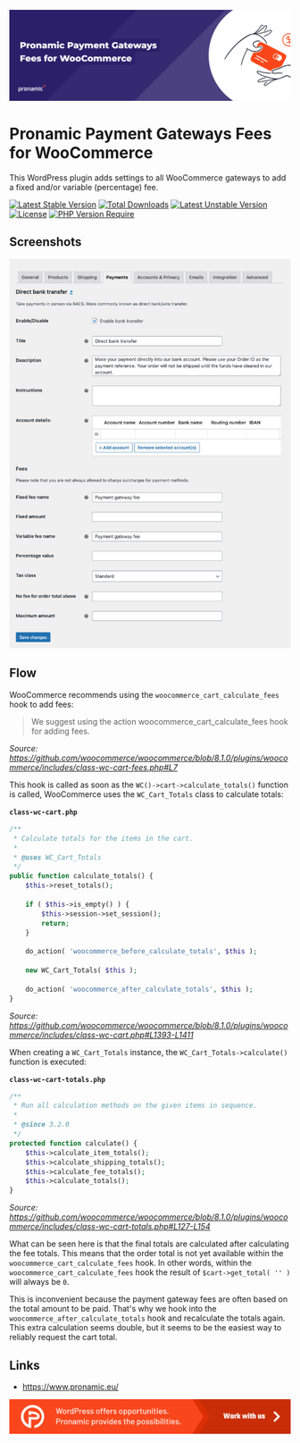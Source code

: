 <p align="center"><img src="assets/github-banner.png" alt=""></p>

# Pronamic Payment Gateways Fees for WooCommerce

This WordPress plugin adds settings to all WooCommerce gateways to add a fixed and/or variable (percentage) fee.

[![Latest Stable Version](http://poser.pugx.org/pronamic/pronamic-payment-gateways-fees-for-woocommerce/v)](https://packagist.org/packages/pronamic/pronamic-payment-gateways-fees-for-woocommerce)
[![Total Downloads](http://poser.pugx.org/pronamic/pronamic-payment-gateways-fees-for-woocommerce/downloads)](https://packagist.org/packages/pronamic/pronamic-payment-gateways-fees-for-woocommerce)
[![Latest Unstable Version](http://poser.pugx.org/pronamic/pronamic-payment-gateways-fees-for-woocommerce/v/unstable)](https://packagist.org/packages/pronamic/pronamic-payment-gateways-fees-for-woocommerce)
[![License](http://poser.pugx.org/pronamic/pronamic-payment-gateways-fees-for-woocommerce/license)](https://packagist.org/packages/pronamic/pronamic-payment-gateways-fees-for-woocommerce)
[![PHP Version Require](http://poser.pugx.org/pronamic/pronamic-payment-gateways-fees-for-woocommerce/require/php)](https://packagist.org/packages/pronamic/pronamic-payment-gateways-fees-for-woocommerce)

## Screenshots

![Screenshot of the WooCommerce direct bank transfer payment method settings page in the WordPress admin dashboard with the extra fees settings.](assets/screenshot-1.png)

## Flow

WooCommerce recommends using the `woocommerce_cart_calculate_fees` hook to add fees:

>  We suggest using the action woocommerce_cart_calculate_fees hook for adding fees.

_Source: https://github.com/woocommerce/woocommerce/blob/8.1.0/plugins/woocommerce/includes/class-wc-cart-fees.php#L7_

This hook is called as soon as the `WC()->cart->calculate_totals()` function is called, WooCommerce uses the `WC_Cart_Totals` class to calculate totals:

**`class-wc-cart.php`**

```php
/**
 * Calculate totals for the items in the cart.
 *
 * @uses WC_Cart_Totals
 */
public function calculate_totals() {
	$this->reset_totals();

	if ( $this->is_empty() ) {
		$this->session->set_session();
		return;
	}

	do_action( 'woocommerce_before_calculate_totals', $this );

	new WC_Cart_Totals( $this );

	do_action( 'woocommerce_after_calculate_totals', $this );
}
```

_Source: https://github.com/woocommerce/woocommerce/blob/8.1.0/plugins/woocommerce/includes/class-wc-cart.php#L1393-L1411_

When creating a `WC_Cart_Totals` instance, the `WC_Cart_Totals->calculate()` function is executed:

**`class-wc-cart-totals.php`**

```php
/**
 * Run all calculation methods on the given items in sequence.
 *
 * @since 3.2.0
 */
protected function calculate() {
	$this->calculate_item_totals();
	$this->calculate_shipping_totals();
	$this->calculate_fee_totals();
	$this->calculate_totals();
}
```

_Source: https://github.com/woocommerce/woocommerce/blob/8.1.0/plugins/woocommerce/includes/class-wc-cart-totals.php#L127-L154_

What can be seen here is that the final totals are calculated after calculating the fee totals. This means that the order total is not yet available within the `woocommerce_cart_calculate_fees` hook. In other words, within the `woocommerce_cart_calculate_fees` hook the result of `$cart->get_total( '' )` will always be `0`.

This is inconvenient because the payment gateway fees are often based on the total amount to be paid. That's why we hook into the `woocommerce_after_calculate_totals` hook and recalculate the totals again. This extra calculation seems double, but it seems to be the easiest way to reliably request the cart total.

## Links

- https://www.pronamic.eu/

[![Pronamic - Work with us](https://github.com/pronamic/brand-resources/blob/main/banners/pronamic-work-with-us-leaderboard-728x90%404x.png)](https://www.pronamic.eu/contact/)
